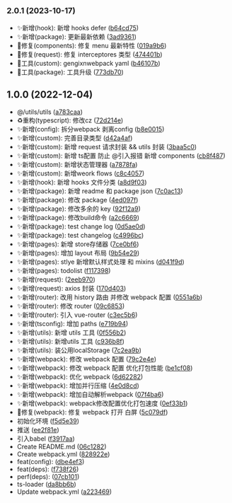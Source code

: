 ## <small>2.0.1 (2023-10-17)</small>

- ✨新增(hook): 新增 hooks defer ([b64cd75](https://github.com/2401345934/webpack-vue-demo/commit/b64cd75))
- ✨新增(package): 更新最新依赖 ([3ad9361](https://github.com/2401345934/webpack-vue-demo/commit/3ad9361))
- 🐛修复(components): 修复 menu 最新特性 ([019a9b6](https://github.com/2401345934/webpack-vue-demo/commit/019a9b6))
- 🐛修复(request): 修复 interceptores 类型 ([474401b](https://github.com/2401345934/webpack-vue-demo/commit/474401b))
- 🔧工具(custom): gengixnwebpack yaml ([b46107b](https://github.com/2401345934/webpack-vue-demo/commit/b46107b))
- 🔧工具(package): 工具升级 ([773db70](https://github.com/2401345934/webpack-vue-demo/commit/773db70))

## 1.0.0 (2022-12-04)

- @/utils/utils ([a783caa](https://github.com/2401345934/webpack-vue-demo/commit/a783caa))
- ♻️重构(typescript): 修改cz ([72d214e](https://github.com/2401345934/webpack-vue-demo/commit/72d214e))
- ✨新增(config): 拆分webpack 剥离config ([b8e0015](https://github.com/2401345934/webpack-vue-demo/commit/b8e0015))
- ✨新增(custom): 完善目录类型 ([d42a4af](https://github.com/2401345934/webpack-vue-demo/commit/d42a4af))
- ✨新增(custom): 新增 request 请求封装 \&\& utils 封装 ([3baa5c0](https://github.com/2401345934/webpack-vue-demo/commit/3baa5c0))
- ✨新增(custom): 新增 ts配置 防止 @引入报错 新增 components ([cb8f487](https://github.com/2401345934/webpack-vue-demo/commit/cb8f487))
- ✨新增(custom): 新增状态管理器 ([a7878fa](https://github.com/2401345934/webpack-vue-demo/commit/a7878fa))
- ✨新增(custom): 新增weork flows ([c8c4057](https://github.com/2401345934/webpack-vue-demo/commit/c8c4057))
- ✨新增(hook): 新增 hooks 文件分类 ([a8d9f03](https://github.com/2401345934/webpack-vue-demo/commit/a8d9f03))
- ✨新增(package): 新增 readme 和 package json ([7c0ac13](https://github.com/2401345934/webpack-vue-demo/commit/7c0ac13))
- ✨新增(package): 修改 package ([4ed097f](https://github.com/2401345934/webpack-vue-demo/commit/4ed097f))
- ✨新增(package): 修改多余的 key ([92f12a9](https://github.com/2401345934/webpack-vue-demo/commit/92f12a9))
- ✨新增(package): 修改build命令 ([a2c6669](https://github.com/2401345934/webpack-vue-demo/commit/a2c6669))
- ✨新增(package): test change log ([0d5ae0d](https://github.com/2401345934/webpack-vue-demo/commit/0d5ae0d))
- ✨新增(package): test changelog ([c4996bc](https://github.com/2401345934/webpack-vue-demo/commit/c4996bc))
- ✨新增(pages): 新增 store存储器 ([7ce0bf6](https://github.com/2401345934/webpack-vue-demo/commit/7ce0bf6))
- ✨新增(pages): 增加 layout 布局 ([9b54e29](https://github.com/2401345934/webpack-vue-demo/commit/9b54e29))
- ✨新增(pages): stlye 新增默认样式处理 和 mixins ([d041f9d](https://github.com/2401345934/webpack-vue-demo/commit/d041f9d))
- ✨新增(pages): todolist ([f117398](https://github.com/2401345934/webpack-vue-demo/commit/f117398))
- ✨新增(request): ([2eeb970](https://github.com/2401345934/webpack-vue-demo/commit/2eeb970))
- ✨新增(request): axios 封装 ([170d403](https://github.com/2401345934/webpack-vue-demo/commit/170d403))
- ✨新增(router): 改用 history 路由 并修改 webpack 配置 ([0551a6b](https://github.com/2401345934/webpack-vue-demo/commit/0551a6b))
- ✨新增(router): 修改 router ([09c6853](https://github.com/2401345934/webpack-vue-demo/commit/09c6853))
- ✨新增(router): 引入 vue-router ([c3ec5b6](https://github.com/2401345934/webpack-vue-demo/commit/c3ec5b6))
- ✨新增(tsconfig): 增加 paths ([e719b94](https://github.com/2401345934/webpack-vue-demo/commit/e719b94))
- ✨新增(utils): 新增 utils 工具 ([0f556b2](https://github.com/2401345934/webpack-vue-demo/commit/0f556b2))
- ✨新增(utils): 新增utils 工具 ([c936b8f](https://github.com/2401345934/webpack-vue-demo/commit/c936b8f))
- ✨新增(utils): 装公用localStorage ([7c2ea9b](https://github.com/2401345934/webpack-vue-demo/commit/7c2ea9b))
- ✨新增(webpack): 修改 webpack 配置 ([79c2e4e](https://github.com/2401345934/webpack-vue-demo/commit/79c2e4e))
- ✨新增(webpack): 修改 webpack 配置 优化打包性能 ([be1cf08](https://github.com/2401345934/webpack-vue-demo/commit/be1cf08))
- ✨新增(webpack): 优化 webpack ([6d62282](https://github.com/2401345934/webpack-vue-demo/commit/6d62282))
- ✨新增(webpack): 增加并行压缩 ([4e0d8cd](https://github.com/2401345934/webpack-vue-demo/commit/4e0d8cd))
- ✨新增(webpack): 增加自动解析webpack ([07f4ba6](https://github.com/2401345934/webpack-vue-demo/commit/07f4ba6))
- ✨新增(webpack): webpack修改配置优化打包速度 ([0ef33b1](https://github.com/2401345934/webpack-vue-demo/commit/0ef33b1))
- 🐛修复(webpack): 修复 webpack 打开 白屏 ([5c079df](https://github.com/2401345934/webpack-vue-demo/commit/5c079df))
- 初始化环境 ([f5d5e39](https://github.com/2401345934/webpack-vue-demo/commit/f5d5e39))
- 推送 ([ee2f81e](https://github.com/2401345934/webpack-vue-demo/commit/ee2f81e))
- 引入babel ([f3917aa](https://github.com/2401345934/webpack-vue-demo/commit/f3917aa))
- Create README.md ([06c1282](https://github.com/2401345934/webpack-vue-demo/commit/06c1282))
- Create webpack.yml ([828922e](https://github.com/2401345934/webpack-vue-demo/commit/828922e))
- feat(config): ([dbe4ef3](https://github.com/2401345934/webpack-vue-demo/commit/dbe4ef3))
- feat(deps): ([f738f26](https://github.com/2401345934/webpack-vue-demo/commit/f738f26))
- perf(deps): ([07cb101](https://github.com/2401345934/webpack-vue-demo/commit/07cb101))
- ts-loader ([da8bb6b](https://github.com/2401345934/webpack-vue-demo/commit/da8bb6b))
- Update webpack.yml ([a223469](https://github.com/2401345934/webpack-vue-demo/commit/a223469))
